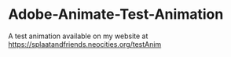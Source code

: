 # Adobe-Animate-Test-Animation
A test animation available on my website at https://splaatandfriends.neocities.org/testAnim
